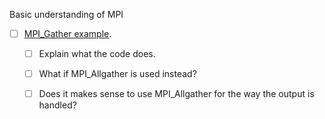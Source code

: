 Basic understanding of MPI

- [ ] [MPI_Gather example](https://github.com/zulianp/hpc/blob/main/mpi/example_gather.c). 
  - [ ] Explain what the code does. 
  - [ ] What if MPI_Allgather is used instead?
  - [ ] Does it makes sense to use MPI_Allgather for the way the output is handled?
  
